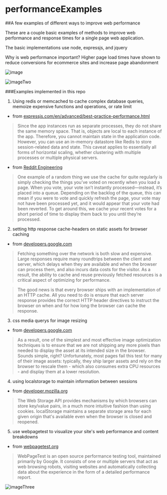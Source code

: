 # performanceExamples
##A few examples of different ways to improve web performance

  These are a couple basic examples of methods to improve web performance and response times for a single page web application.

  The basic implementations use node, expressjs, and jquery

  Why is web performance important? Higher page load times have shown to reduce conversions for ecommerce sites and increase page abandonment

  ![image](https://lh6.googleusercontent.com/kFPQshiiVt0Nua6ZHY1Oy5sP7jQFnrdwDjOOfrfiPxPE8fj8QvmMJAaTIFVeSNSGnJQ6gU4HE9S8Mrr-lAkiGoHvqekwVNO04601H1DDv-IEOlbapGKIPL2xTXE_hckqAP_VbI-O)

  ![imageTwo](https://d2av97idjaqjyo.cloudfront.net/wp-content/uploads/files/page-abandonment.png)


###Examples implemented in this repo

1. Using redis or memcached to cache complex database queries, memoize expensive functions and operations, or rate limit

  * from [expressjs.com/en/advanced/best-practice-performance.html](https://expressjs.com/en/advanced/best-practice-performance.html)

   > Since the app instances run as separate processes, they do not share the same memory space. That is, objects are local to each instance of the app. Therefore, you cannot maintain state in the application code. However, you can use an in-memory datastore like Redis to store session-related data and state. This caveat applies to essentially all forms of horizontal scaling, whether clustering with multiple processes or multiple physical servers.

  * from [Reddit Engineering](https://redditblog.com/2017/1/17/caching-at-reddit/)

   > One example of a random thing we use the cache for quite regularly is simply checking the things you’ve voted on recently when you load a page. When you vote, your vote isn’t instantly processed—instead, it’s placed into a queue. Depending on the backlog of the queue, this can mean if you were to vote and quickly refresh the page, your vote may not have been processed yet, and it would appear that your vote had been reverted. To get around this, we cache your recent votes for a short period of time to display them back to you until they’re processed.

2. setting http response cache-headers on static assets for browser caching

  * from [developers.google.com](https://developers.google.com/web/fundamentals/performance/optimizing-content-efficiency/http-caching)

   > Fetching something over the network is both slow and expensive. Large responses require many roundtrips between the client and server, which delays when they are available and when the browser can process them, and also incurs data costs for the visitor. As a result, the ability to cache and reuse previously fetched resources is a critical aspect of optimizing for performance.

   > The good news is that every browser ships with an implementation of an HTTP cache. All you need to do is ensure that each server response provides the correct HTTP header directives to instruct the browser on when and for how long the browser can cache the response.

3. css media querys for image resizing

  * from [developers.google.com](https://developers.google.com/web/fundamentals/performance/optimizing-content-efficiency/image-optimization)

   > As a result, one of the simplest and most effective image optimization techniques is to ensure that we are not shipping any more pixels than needed to display the asset at its intended size in the browser. Sounds simple, right? Unfortunately, most pages fail this test for many of their image assets: typically, they ship larger assets and rely on the browser to rescale them - which also consumes extra CPU resources - and display them at a lower resolution.

4. using localstorage to maintain information between sessions

  * from [developer.mozilla.org](https://developer.mozilla.org/en-US/docs/Web/API/Web_Storage_API)

   > The Web Storage API provides mechanisms by which browsers can store key/value pairs, in a much more intuitive fashion than using cookies.  localStorage maintains a separate storage area for each given origin that's available even when the browser is closed and reopened.

5. use webpagetest to visualize your site's web performance and content breakdowns

  * from [webpagetest.org](webpagetest.org)

  > WebPageTest is an open source performance testing tool, maintained primarily by Google. It consists of one or multiple servers that act as web browsing robots, visiting websites and automatically collecting data about the experience in the form of a detailed performance report.

  ![imageThree](https://blog.keycdn.com/blog/wp-content/uploads/2015/09/webpagetest-report.png)


